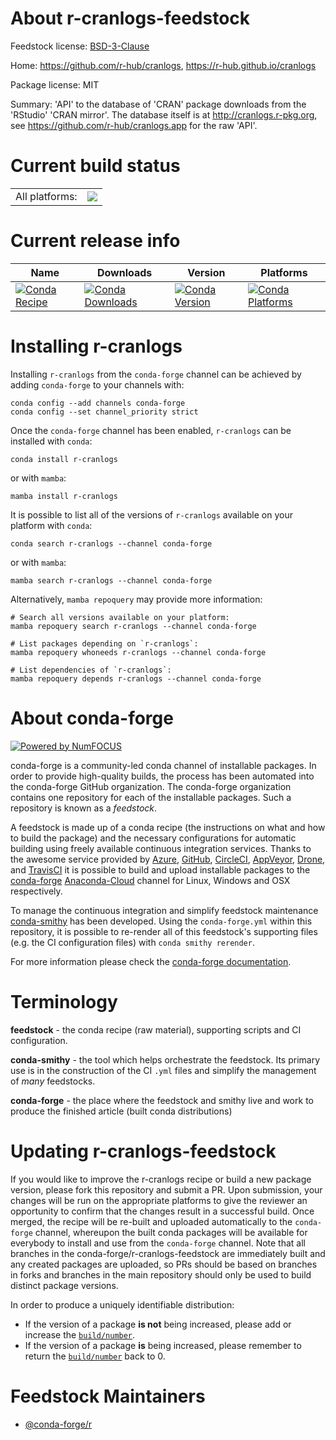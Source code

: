 About r-cranlogs-feedstock
==========================

Feedstock license: [BSD-3-Clause](https://github.com/conda-forge/r-cranlogs-feedstock/blob/main/LICENSE.txt)

Home: https://github.com/r-hub/cranlogs, https://r-hub.github.io/cranlogs

Package license: MIT

Summary: 'API' to the database of 'CRAN' package downloads from the 'RStudio' 'CRAN mirror'. The database itself is at <http://cranlogs.r-pkg.org>, see <https://github.com/r-hub/cranlogs.app> for the raw 'API'.

Current build status
====================


<table><tr><td>All platforms:</td>
    <td>
      <a href="https://dev.azure.com/conda-forge/feedstock-builds/_build/latest?definitionId=12657&branchName=main">
        <img src="https://dev.azure.com/conda-forge/feedstock-builds/_apis/build/status/r-cranlogs-feedstock?branchName=main">
      </a>
    </td>
  </tr>
</table>

Current release info
====================

| Name | Downloads | Version | Platforms |
| --- | --- | --- | --- |
| [![Conda Recipe](https://img.shields.io/badge/recipe-r--cranlogs-green.svg)](https://anaconda.org/conda-forge/r-cranlogs) | [![Conda Downloads](https://img.shields.io/conda/dn/conda-forge/r-cranlogs.svg)](https://anaconda.org/conda-forge/r-cranlogs) | [![Conda Version](https://img.shields.io/conda/vn/conda-forge/r-cranlogs.svg)](https://anaconda.org/conda-forge/r-cranlogs) | [![Conda Platforms](https://img.shields.io/conda/pn/conda-forge/r-cranlogs.svg)](https://anaconda.org/conda-forge/r-cranlogs) |

Installing r-cranlogs
=====================

Installing `r-cranlogs` from the `conda-forge` channel can be achieved by adding `conda-forge` to your channels with:

```
conda config --add channels conda-forge
conda config --set channel_priority strict
```

Once the `conda-forge` channel has been enabled, `r-cranlogs` can be installed with `conda`:

```
conda install r-cranlogs
```

or with `mamba`:

```
mamba install r-cranlogs
```

It is possible to list all of the versions of `r-cranlogs` available on your platform with `conda`:

```
conda search r-cranlogs --channel conda-forge
```

or with `mamba`:

```
mamba search r-cranlogs --channel conda-forge
```

Alternatively, `mamba repoquery` may provide more information:

```
# Search all versions available on your platform:
mamba repoquery search r-cranlogs --channel conda-forge

# List packages depending on `r-cranlogs`:
mamba repoquery whoneeds r-cranlogs --channel conda-forge

# List dependencies of `r-cranlogs`:
mamba repoquery depends r-cranlogs --channel conda-forge
```


About conda-forge
=================

[![Powered by
NumFOCUS](https://img.shields.io/badge/powered%20by-NumFOCUS-orange.svg?style=flat&colorA=E1523D&colorB=007D8A)](https://numfocus.org)

conda-forge is a community-led conda channel of installable packages.
In order to provide high-quality builds, the process has been automated into the
conda-forge GitHub organization. The conda-forge organization contains one repository
for each of the installable packages. Such a repository is known as a *feedstock*.

A feedstock is made up of a conda recipe (the instructions on what and how to build
the package) and the necessary configurations for automatic building using freely
available continuous integration services. Thanks to the awesome service provided by
[Azure](https://azure.microsoft.com/en-us/services/devops/), [GitHub](https://github.com/),
[CircleCI](https://circleci.com/), [AppVeyor](https://www.appveyor.com/),
[Drone](https://cloud.drone.io/welcome), and [TravisCI](https://travis-ci.com/)
it is possible to build and upload installable packages to the
[conda-forge](https://anaconda.org/conda-forge) [Anaconda-Cloud](https://anaconda.org/)
channel for Linux, Windows and OSX respectively.

To manage the continuous integration and simplify feedstock maintenance
[conda-smithy](https://github.com/conda-forge/conda-smithy) has been developed.
Using the ``conda-forge.yml`` within this repository, it is possible to re-render all of
this feedstock's supporting files (e.g. the CI configuration files) with ``conda smithy rerender``.

For more information please check the [conda-forge documentation](https://conda-forge.org/docs/).

Terminology
===========

**feedstock** - the conda recipe (raw material), supporting scripts and CI configuration.

**conda-smithy** - the tool which helps orchestrate the feedstock.
                   Its primary use is in the construction of the CI ``.yml`` files
                   and simplify the management of *many* feedstocks.

**conda-forge** - the place where the feedstock and smithy live and work to
                  produce the finished article (built conda distributions)


Updating r-cranlogs-feedstock
=============================

If you would like to improve the r-cranlogs recipe or build a new
package version, please fork this repository and submit a PR. Upon submission,
your changes will be run on the appropriate platforms to give the reviewer an
opportunity to confirm that the changes result in a successful build. Once
merged, the recipe will be re-built and uploaded automatically to the
`conda-forge` channel, whereupon the built conda packages will be available for
everybody to install and use from the `conda-forge` channel.
Note that all branches in the conda-forge/r-cranlogs-feedstock are
immediately built and any created packages are uploaded, so PRs should be based
on branches in forks and branches in the main repository should only be used to
build distinct package versions.

In order to produce a uniquely identifiable distribution:
 * If the version of a package **is not** being increased, please add or increase
   the [``build/number``](https://docs.conda.io/projects/conda-build/en/latest/resources/define-metadata.html#build-number-and-string).
 * If the version of a package **is** being increased, please remember to return
   the [``build/number``](https://docs.conda.io/projects/conda-build/en/latest/resources/define-metadata.html#build-number-and-string)
   back to 0.

Feedstock Maintainers
=====================

* [@conda-forge/r](https://github.com/conda-forge/r/)

